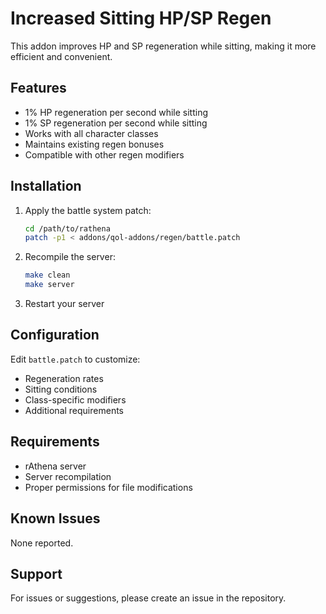 # Increased Sitting HP/SP Regen

This addon improves HP and SP regeneration while sitting, making it more efficient and convenient.

## Features

- 1% HP regeneration per second while sitting
- 1% SP regeneration per second while sitting
- Works with all character classes
- Maintains existing regen bonuses
- Compatible with other regen modifiers

## Installation

1. Apply the battle system patch:
   ```bash
   cd /path/to/rathena
   patch -p1 < addons/qol-addons/regen/battle.patch
   ```

2. Recompile the server:
   ```bash
   make clean
   make server
   ```

3. Restart your server

## Configuration

Edit `battle.patch` to customize:
- Regeneration rates
- Sitting conditions
- Class-specific modifiers
- Additional requirements

## Requirements

- rAthena server
- Server recompilation
- Proper permissions for file modifications

## Known Issues

None reported.

## Support

For issues or suggestions, please create an issue in the repository. 